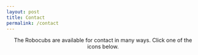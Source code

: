 ```yaml
---
layout: post
title: Contact
permalink: /contact
---
```


<div style="text-align: center;">
The Robocubs are available for contact in many ways. Click one of the icons below.
<br>
<a href="https://www.facebook.com/Robocubs"><i class="fa fa-facebook-official fa-5x"></i></a>
<a href="https://twitter.com/UDJRobocubs1701"><i class="fa fa-twitter fa-5x"></i></a>
<a href="https://www.instagram.com/UDJRobocubs1701"><i class="fa fa-instagram fa-5x"></i></a>
<a href="mailto:robocubs@robocubs.com"><i class="fa fa-envelope-o fa-5x"></i></a>
</div>